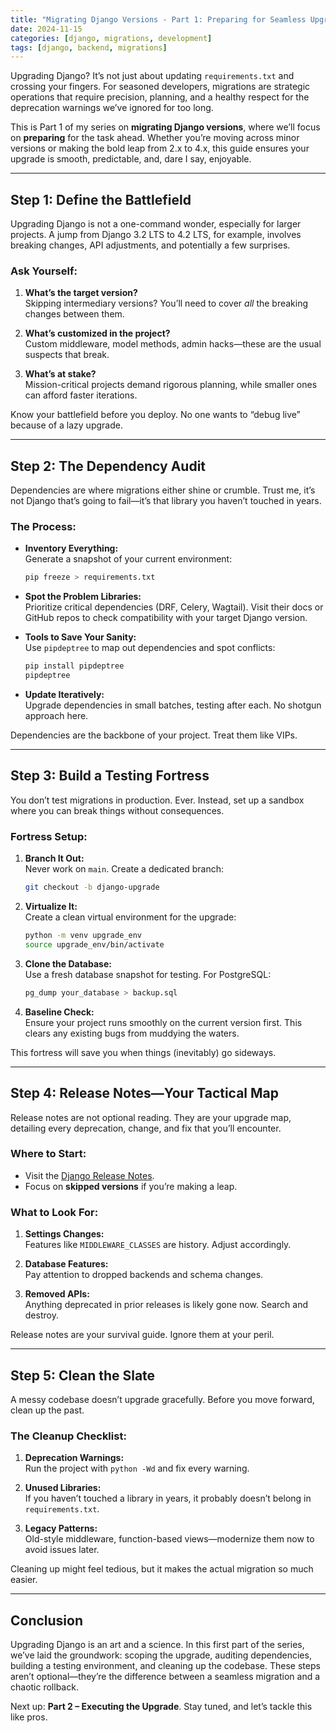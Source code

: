 ```yaml
---
title: "Migrating Django Versions - Part 1: Preparing for Seamless Upgrades"
date: 2024-11-15
categories: [django, migrations, development]
tags: [django, backend, migrations]
---
```


Upgrading Django? It’s not just about updating `requirements.txt` and crossing your fingers. For seasoned developers, migrations are strategic operations that require precision, planning, and a healthy respect for the deprecation warnings we’ve ignored for too long.  

This is Part 1 of my series on **migrating Django versions**, where we’ll focus on **preparing** for the task ahead. Whether you’re moving across minor versions or making the bold leap from 2.x to 4.x, this guide ensures your upgrade is smooth, predictable, and, dare I say, enjoyable.

---

## **Step 1: Define the Battlefield**

Upgrading Django is not a one-command wonder, especially for larger projects. A jump from Django 3.2 LTS to 4.2 LTS, for example, involves breaking changes, API adjustments, and potentially a few surprises.

### Ask Yourself:
1. **What’s the target version?**  
   Skipping intermediary versions? You’ll need to cover *all* the breaking changes between them.  

2. **What’s customized in the project?**  
   Custom middleware, model methods, admin hacks—these are the usual suspects that break.  

3. **What’s at stake?**  
   Mission-critical projects demand rigorous planning, while smaller ones can afford faster iterations.  

Know your battlefield before you deploy. No one wants to “debug live” because of a lazy upgrade.

---

## **Step 2: The Dependency Audit**

Dependencies are where migrations either shine or crumble. Trust me, it’s not Django that’s going to fail—it’s that library you haven’t touched in years.  

### The Process:
- **Inventory Everything:**  
  Generate a snapshot of your current environment:  

  ```bash
  pip freeze > requirements.txt
  ```

- **Spot the Problem Libraries:**  
  Prioritize critical dependencies (DRF, Celery, Wagtail). Visit their docs or GitHub repos to check compatibility with your target Django version.

- **Tools to Save Your Sanity:**  
  Use `pipdeptree` to map out dependencies and spot conflicts:  

  ```bash
  pip install pipdeptree
  pipdeptree
  ```

- **Update Iteratively:**  
  Upgrade dependencies in small batches, testing after each. No shotgun approach here.  

Dependencies are the backbone of your project. Treat them like VIPs.

---

## **Step 3: Build a Testing Fortress**

You don’t test migrations in production. Ever. Instead, set up a sandbox where you can break things without consequences.  

### Fortress Setup:
1. **Branch It Out:**  
   Never work on `main`. Create a dedicated branch:  
   ```bash
   git checkout -b django-upgrade
   ```

2. **Virtualize It:**  
   Create a clean virtual environment for the upgrade:  
   ```bash
   python -m venv upgrade_env  
   source upgrade_env/bin/activate
   ```

3. **Clone the Database:**  
   Use a fresh database snapshot for testing. For PostgreSQL:  
   ```bash
   pg_dump your_database > backup.sql
   ```

4. **Baseline Check:**  
   Ensure your project runs smoothly on the current version first. This clears any existing bugs from muddying the waters.

This fortress will save you when things (inevitably) go sideways.

---

## **Step 4: Release Notes—Your Tactical Map**

Release notes are not optional reading. They are your upgrade map, detailing every deprecation, change, and fix that you’ll encounter.  

### Where to Start:
- Visit the [Django Release Notes](https://docs.djangoproject.com/en/stable/releases/).  
- Focus on **skipped versions** if you’re making a leap.  

### What to Look For:
1. **Settings Changes:**  
   Features like `MIDDLEWARE_CLASSES` are history. Adjust accordingly.  

2. **Database Features:**  
   Pay attention to dropped backends and schema changes.  

3. **Removed APIs:**  
   Anything deprecated in prior releases is likely gone now. Search and destroy.

Release notes are your survival guide. Ignore them at your peril.

---

## **Step 5: Clean the Slate**

A messy codebase doesn’t upgrade gracefully. Before you move forward, clean up the past.

### The Cleanup Checklist:
1. **Deprecation Warnings:**  
   Run the project with `python -Wd` and fix every warning.  

2. **Unused Libraries:**  
   If you haven’t touched a library in years, it probably doesn’t belong in `requirements.txt`.  

3. **Legacy Patterns:**  
   Old-style middleware, function-based views—modernize them now to avoid issues later.

Cleaning up might feel tedious, but it makes the actual migration so much easier.

---

## **Conclusion**

Upgrading Django is an art and a science. In this first part of the series, we’ve laid the groundwork: scoping the upgrade, auditing dependencies, building a testing environment, and cleaning up the codebase. These steps aren’t optional—they’re the difference between a seamless migration and a chaotic rollback.

Next up: **Part 2 – Executing the Upgrade**. Stay tuned, and let’s tackle this like pros.